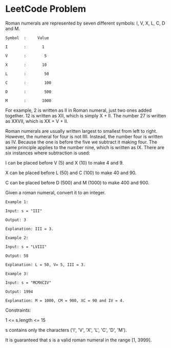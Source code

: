 # LeetCode Problem

Roman numerals are represented by seven different symbols: I, V, X, L, C, D and M.

```
Symbol  :     Value

I       :       1

V       :        5

X       :       10

L       :        50

C       :        100

D       :        500

M       :       1000
```

For example, 2 is written as II in Roman numeral, just two ones added together. 12 is written as XII, which is simply X + II. The number 27 is written as XXVII, which is XX + V + II.

Roman numerals are usually written largest to smallest from left to right. However, the numeral for four is not IIII. Instead, the number four is written as IV. Because the one is before the five we subtract it making four. The same principle applies to the number nine, which is written as IX. There are six instances where subtraction is used:

I can be placed before V (5) and X (10) to make 4 and 9. 

X can be placed before L (50) and C (100) to make 40 and 90. 

C can be placed before D (500) and M (1000) to make 400 and 900.

Given a roman numeral, convert it to an integer.

```
Example 1:

Input: s = "III"

Output: 3

Explanation: III = 3.
```

```
Example 2:

Input: s = "LVIII"

Output: 58

Explanation: L = 50, V= 5, III = 3.
```
```
Example 3:

Input: s = "MCMXCIV"

Output: 1994

Explanation: M = 1000, CM = 900, XC = 90 and IV = 4.
 ```
 
Constraints:

1 <= s.length <= 15

s contains only the characters ('I', 'V', 'X', 'L', 'C', 'D', 'M').

It is guaranteed that s is a valid roman numeral in the range [1, 3999].
